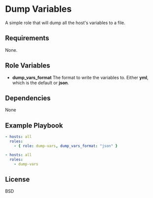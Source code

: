 Dump Variables
=========

A simple role that will dump all the host's variables to a file.

Requirements
------------

None.

Role Variables
--------------

- **dump_vars_format** The format to write the variables to. Either **yml**, which is the default or **json**.

Dependencies
------------

None

Example Playbook
----------------

```yml
- hosts: all
  roles:
    - { role: dump-vars, dump_vars_format: "json" }

- hosts: all
  roles:
    - dump-vars
```

License
-------

BSD
